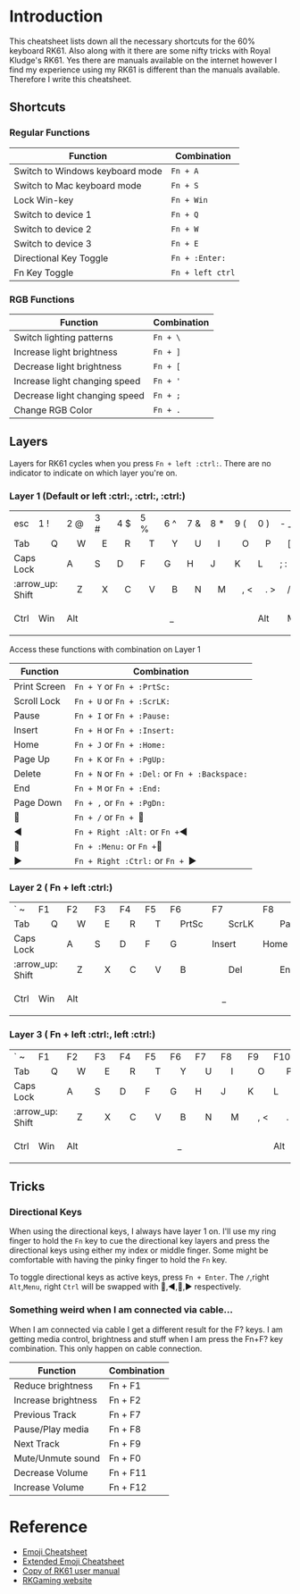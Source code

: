 # Introduction

This cheatsheet lists down all the necessary shortcuts for the 60% keyboard RK61. Also along with it there are some nifty tricks with Royal Kludge's RK61. Yes there are manuals available on the internet  however I find my experience using my RK61 is different than the manuals available. Therefore I write this cheatsheet.



## Shortcuts

### Regular Functions

|Function|Combination|
-|-
|Switch to Windows keyboard mode|`Fn + A`|
|Switch to Mac keyboard mode|`Fn + S`|
|Lock Win-key| `Fn + Win` |
|Switch to device 1 | `Fn + Q` |
|Switch to device 2 | `Fn + W` |
|Switch to device 3 | `Fn + E` |
|Directional Key Toggle| `Fn + :Enter:`|
|Fn Key Toggle| `Fn + left ctrl`|

### RGB Functions

|Function|Combination|
-|-
|Switch lighting patterns|`Fn + \`|
|Increase light brightness|`Fn + ]`|
|Decrease light brightness|`Fn + [`|
|Increase light changing speed|`Fn + '`|
|Decrease light changing speed|`Fn + ;`|
|Change RGB Color|`Fn + .`|

## Layers

Layers for RK61 cycles when you press `Fn + left :ctrl:`. There are no indicator to indicate on which layer you're on.

### Layer 1 (Default or left :ctrl:, :ctrl:, :ctrl:)

<table>
  <tr>
    <td colspan=1> esc  
    <td colspan=2>1 !
    <td colspan=2>2 @
    <td colspan=2>3 #
    <td colspan=2> 4 $
    <td colspan=2> 5 %
    <td colspan=2> 6 ^
    <td colspan=2> 7 &
    <td colspan=2> 8 *
    <td colspan=2> 9 (
    <td colspan=2> 0 )
    <td colspan=2> - _
    <td colspan=2> = +
    <td colspan=3> :arrow_left: Backspace
  </tr>
  <tr>
    <td colspan=2>Tab  
    <td colspan=2>Q
    <td colspan=2>W
    <td colspan=2>E
    <td colspan=2>R
    <td colspan=2>T
    <td colspan=2>Y
    <td colspan=2>U
    <td colspan=2>I
    <td colspan=2>O
    <td colspan=2>P
    <td colspan=2>[ {
    <td colspan=2>] }
    <td colspan=2>\ &#124;
  </tr>
  <tr>
    <td colspan=3> Caps Lock  
    <td colspan=2>A
    <td colspan=2>S
    <td colspan=2>D
    <td colspan=2> F
    <td colspan=2> G
    <td colspan=2> H
    <td colspan=2> J
    <td colspan=2> K
    <td colspan=2> L
    <td colspan=2> ; :
    <td colspan=2> ' "
    <td colspan=2> Enter :leftwards_arrow_with_hook:
  </tr>
  <tr>
    <td colspan=4> :arrow_up: Shift  
    <td colspan=2>Z
    <td colspan=2>X
    <td colspan=2>C
    <td colspan=2>V
    <td colspan=2>B
    <td colspan=2>N
    <td colspan=2>M
    <td colspan=2>, <
    <td colspan=2>. >
    <td colspan=2>/ ?
    <td colspan=3> :arrow_up: Shift
  </tr>
  <tr>
    <td colspan=1> Ctrl  
    <td colspan=2> Win
    <td colspan=2> Alt
    <td colspan=14> <p align="center">_</p>
    <td colspan=3> Alt
    <td colspan=2> Menu
    <td colspan=2> Ctrl
    <td colspan=1> Fn
  </tr>
</table>

Access these functions with combination on Layer 1

| Function | Combination |
-|-
|Print Screen|`Fn + Y` or `Fn + :PrtSc:`|
|Scroll Lock| `Fn + U` or `Fn + :ScrLK:`|
|Pause| `Fn + I` or `Fn + :Pause:`|
|Insert| `Fn + H` or `Fn + :Insert:`|
|Home| `Fn + J` or `Fn + :Home:`|
|Page Up| `Fn + K` or `Fn + :PgUp:`|
|Delete| `Fn + N` or `Fn + :Del:` or `Fn + :Backspace:` |
|End | `Fn + M` or `Fn + :End:`|
|Page Down| `Fn + ,` or `Fn + :PgDn:`|
| :arrow_up_small: | `Fn + /` or `Fn + `:arrow_up_small:|
|:arrow_backward:| `Fn + Right :Alt:` or `Fn +`:arrow_backward:|
|:arrow_down_small:| `Fn + :Menu:` or `Fn +`:arrow_down_small:|
|:arrow_forward:|`Fn + Right :Ctrl:` or `Fn + `:arrow_forward:|

### Layer 2 ( Fn + left :ctrl:)

<table>
  <tr>
    <td colspan=1> &#96; ~
    <td colspan=2>F1
    <td colspan=2>F2
    <td colspan=2>F3
    <td colspan=2>F4
    <td colspan=2>F5
    <td colspan=2>F6
    <td colspan=2>F7
    <td colspan=2>F8
    <td colspan=2>F9
    <td colspan=2>F10
    <td colspan=2>F11
    <td colspan=2>F12
    <td colspan=3>Delete
  </tr>
  <tr>
    <td colspan=2>Tab  
    <td colspan=2>Q
    <td colspan=2>W
    <td colspan=2>E
    <td colspan=2>R
    <td colspan=2>T
    <td colspan=2>PrtSc
    <td colspan=2>ScrLK
    <td colspan=2>Pause
    <td colspan=2>O
    <td colspan=2>P
    <td colspan=2>[ {
    <td colspan=2>] }
    <td colspan=2>\ &#124;
  </tr>
  <tr>
    <td colspan=3> Caps Lock  
    <td colspan=2>A
    <td colspan=2>S
    <td colspan=2>D
    <td colspan=2>F
    <td colspan=2>G
    <td colspan=2> Insert
    <td colspan=2> Home
    <td colspan=2> PgUp
    <td colspan=2> L
    <td colspan=2> ; :
    <td colspan=2> ' "
    <td colspan=2> Enter :leftwards_arrow_with_hook:
  </tr>
  <tr>
    <td colspan=4> :arrow_up: Shift  
    <td colspan=2>Z
    <td colspan=2>X
    <td colspan=2>C
    <td colspan=2>V
    <td colspan=2>B
    <td colspan=2>Del
    <td colspan=2>End
    <td colspan=2>PgDn
    <td colspan=2>. >
    <td colspan=2>/ ?
    <td colspan=3> :arrow_up: Shift
  </tr>
  <tr>
    <td colspan=1> Ctrl  
    <td colspan=2> Win
    <td colspan=2> Alt
    <td colspan=14> <p align="center">_</p>
    <td colspan=3> Alt
    <td colspan=2> Menu
    <td colspan=2> Ctrl
    <td colspan=1> Fn
  </tr>
</table>

### Layer 3 ( Fn + left :ctrl:, left :ctrl:)

<table>
  <tr>
    <td colspan=1> &#96; ~
    <td colspan=2>F1
    <td colspan=2>F2
    <td colspan=2>F3
    <td colspan=2>F4
    <td colspan=2>F5
    <td colspan=2>F6
    <td colspan=2>F7
    <td colspan=2>F8
    <td colspan=2>F9
    <td colspan=2>F10
    <td colspan=2>F11
    <td colspan=2>F12
    <td colspan=3>Delete
  </tr>
  <tr>
    <td colspan=2>Tab  
    <td colspan=2>Q
    <td colspan=2>W
    <td colspan=2>E
    <td colspan=2>R
    <td colspan=2>T
    <td colspan=2>Y
    <td colspan=2>U
    <td colspan=2>I
    <td colspan=2>O
    <td colspan=2>P
    <td colspan=2>[ {
    <td colspan=2>] }
    <td colspan=2>\ &#124;
  </tr>
  <tr>
    <td colspan=3> Caps Lock  
    <td colspan=2>A
    <td colspan=2>S
    <td colspan=2>D
    <td colspan=2>F
    <td colspan=2>G
    <td colspan=2>H
    <td colspan=2>J
    <td colspan=2>K
    <td colspan=2>L
    <td colspan=2> ; :
    <td colspan=2> ' "
    <td colspan=2> Enter :leftwards_arrow_with_hook:
  </tr>
  <tr>
    <td colspan=4> :arrow_up: Shift  
    <td colspan=2>Z
    <td colspan=2>X
    <td colspan=2>C
    <td colspan=2>V
    <td colspan=2>B
    <td colspan=2>N
    <td colspan=2>M
    <td colspan=2>, <
    <td colspan=2>. >
    <td colspan=2>/ ?
    <td colspan=3> :arrow_up: Shift
  </tr>
  <tr>
    <td colspan=1> Ctrl  
    <td colspan=2> Win
    <td colspan=2> Alt
    <td colspan=14> <p align="center">_</p>
    <td colspan=3> Alt
    <td colspan=2> Menu
    <td colspan=2> Ctrl
    <td colspan=1> Fn
  </tr>
</table>

## Tricks

### Directional Keys

When using the directional keys, I always have layer 1 on. I'll use my ring finger to hold the `Fn` key to cue the directional key layers and press the directional keys using either my index or middle finger. Some might be comfortable with having the pinky finger to hold the `Fn` key.

To toggle directional keys as active keys, press `Fn + Enter`. The `/`,right `Alt`,`Menu`, right `Ctrl` will be swapped with :arrow_up_small:,:arrow_backward:,:arrow_down_small:,:arrow_forward: respectively.

### Something weird when I am connected via cable...

When I am connected via cable I get a different result for the F? keys. I am getting media control, brightness and stuff when I am press the Fn+F? key combination. This only happen on cable connection.

| Function | Combination |
-|-
| Reduce brightness | Fn + F1 |
| Increase brightness | Fn + F2 |
| Previous Track | Fn + F7 |
| Pause/Play media | Fn + F8 |
| Next Track | Fn + F9 |
| Mute/Unmute sound | Fn + F0 |
| Decrease Volume | Fn + F11 |
| Increase Volume | Fn + F12 |

# Reference

- [Emoji Cheatsheet](https://gist.github.com/rxaviers/7360908)
- [Extended Emoji Cheatsheet](https://gist.github.com/endolith/157796)
- [Copy of RK61 user manual](https://cdn.shopify.com/s/files/1/0510/7866/0274/files/RK61_User_Manual_cb7c7218-622c-4bd9-83ad-56980415b5f9.pdf?v=1614161829)
- [RKGaming website](https://rkgamingstore.com)
